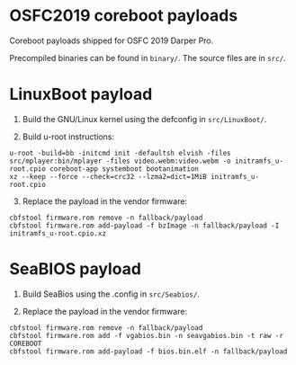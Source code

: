 # OSFC2019 coreboot payloads
Coreboot payloads shipped for OSFC 2019 Darper Pro.

Precompiled binaries can be found in `binary/`.
The source files are in `src/`.

# LinuxBoot payload

1. Build the GNU/Linux kernel using the defconfig in `src/LinuxBoot/`.

2. Build u-root instructions:

```
u-root -build=bb -initcmd init -defaultsh elvish -files src/mplayer:bin/mplayer -files video.webm:video.webm -o initramfs_u-root.cpio coreboot-app systemboot bootanimation
xz --keep --force --check=crc32 --lzma2=dict=1MiB initramfs_u-root.cpio
```

3. Replace the payload in the vendor firmware:
```
cbfstool firmware.rom remove -n fallback/payload
cbfstool firmware.rom add-payload -f bzImage -n fallback/payload -I initramfs_u-root.cpio.xz
```

# SeaBIOS payload

1. Build SeaBios using the .config in `src/Seabios/`.

2. Replace the payload in the vendor firmware:
```
cbfstool firmware.rom remove -n fallback/payload
cbfstool firmware.rom add -f vgabios.bin -n seavgabios.bin -t raw -r COREBOOT
cbfstool firmware.rom add-payload -f bios.bin.elf -n fallback/payload
```
